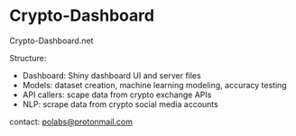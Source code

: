 # Crypto-Dashboard

Crypto-Dashboard.net

Structure:
- Dashboard: Shiny dashboard UI and server files
- Models: dataset creation, machine learning modeling, accuracy testing
- API callers: scape data from crypto exchange APIs
- NLP: scrape data from crypto social media accounts

contact:
polabs@protonmail.com
